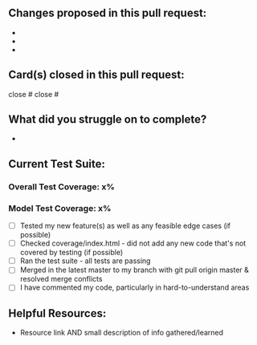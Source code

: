 ## Changes proposed in this pull request:
*
*
*

## Card(s) closed in this pull request:
close #
close #

## What did you struggle on to complete?
*

## Current Test Suite:
### Overall Test Coverage: x%
### Model Test Coverage: x%
- [ ] Tested my new feature(s) as well as any feasible edge cases (if possible)
- [ ] Checked coverage/index.html - did not add any new code that's not covered by testing (if possible)
- [ ] Ran the test suite - all tests are passing
- [ ] Merged in the latest master to my branch with git pull origin master & resolved merge conflicts
- [ ] I have commented my code, particularly in hard-to-understand areas

## Helpful Resources:
* Resource link AND small description of info gathered/learned
